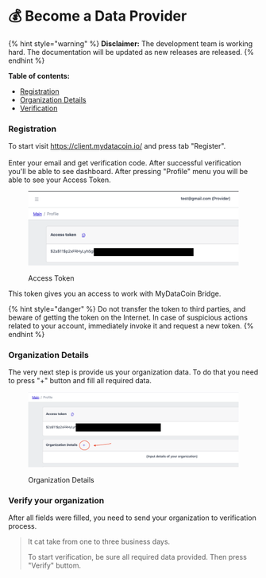 # 💰 Become a Data Provider

{% hint style="warning" %}
**Disclaimer:** The development team is working hard. The documentation will be updated as new releases are released.
{% endhint %}

**Table of contents:**

* [Registration](become-a-data-provider.md#registration)
* [Organization Details](become-a-data-provider.md#organization-details)
* [Verification](become-a-data-provider.md#verify-your-organization)

### Registration

To start visit https://client.mydatacoin.io/ and press tab "Register".\
\
Enter your email and get verification code. After successful verification you'll be able to see dashboard. After pressing "Profile" menu you will be able to see your Access Token.

<figure><img src="../.gitbook/assets/Screenshot 2023-01-10 at 18.56.23.png" alt=""><figcaption><p>Access Token</p></figcaption></figure>

This token gives you an access to work with MyDataCoin Bridge.&#x20;

{% hint style="danger" %}
Do not transfer the token to third parties, and beware of getting the token on the Internet. In case of suspicious actions related to your account, immediately invoke it and request a new token.
{% endhint %}

### Organization Details

The very next step is provide us your organization data. To do that you need to press "+" button and fill all required data.

<figure><img src="../.gitbook/assets/Screenshot 2023-01-10 at 19.04.19.png" alt=""><figcaption><p>Organization Details</p></figcaption></figure>

### Verify your organization

After all fields were filled, you need to send your organization to verification process.&#x20;

> It cat take from one to three business days.&#x20;
>
> To start verification, be sure all required data provided. Then press "Verify" buttom.
